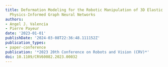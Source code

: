 ```yaml
---
title: Deformation Modeling for the Robotic Manipulation of 3D Elastic Objects Using
  Physics-Informed Graph Neural Networks
authors:
- Angel J. Valencia
- Pierre Payeur
date: '2023-01-01'
publishDate: '2024-03-08T22:36:48.111152Z'
publication_types:
- paper-conference
publication: '*2023 20th Conference on Robots and Vision (CRV)*'
doi: 10.1109/CRV60082.2023.00032
---
```


